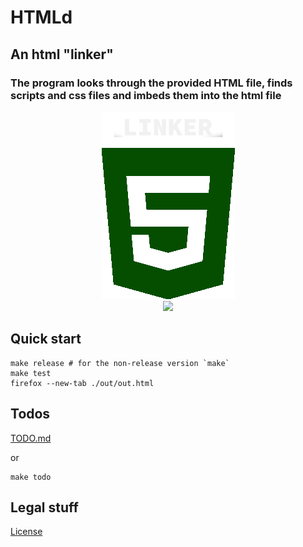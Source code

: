 # HTMLd

##  An html "linker"
### The program looks through the provided HTML file, finds scripts and css files and imbeds them into the html file

<p align="center" width="100%">
    <img src="/assets/logo.png">
    <br>
    <img src="https://github.com/datawater/htmld/actions/workflows/ci.yml/badge.svg">
</p>

## Quick start

```shell
make release # for the non-release version `make`
make test
firefox --new-tab ./out/out.html
```

## Todos

[TODO.md](/TODO.md)

or

```shell
make todo
```

## Legal stuff
[License](/LICENSE)